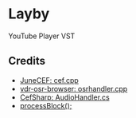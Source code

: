 # Layby
YouTube Player VST

## Credits
- [JuneCEF: cef.cpp](https://github.com/abhijitnandy2011/JuceCEF/blob/master/glcef/Source/cef.cpp)
- [vdr-osr-browser: osrhandler.cpp](https://github.com/Zabrimus/vdr-osr-browser/blob/encoding/osrhandler.cpp)
- [CefSharp: AudioHandler.cs](https://github.com/cefsharp/CefSharp/blob/cefsharp/85/CefSharp.Example/Handlers/AudioHandler.cs)
- [processBlock();](https://leestrument.tistory.com/entry/processBlock)

